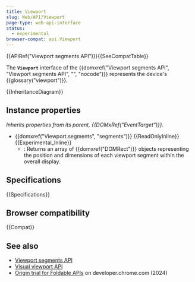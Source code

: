 ```yaml
---
title: Viewport
slug: Web/API/Viewport
page-type: web-api-interface
status:
  - experimental
browser-compat: api.Viewport
---
```


{{APIRef("Viewport segments API")}}{{SeeCompatTable}}

The **`Viewport`** interface of the {{domxref("Viewport segments API", "Viewport segments API", "", "nocode")}} represents the device's {{glossary("viewport")}}.

{{InheritanceDiagram}}

## Instance properties

_Inherits properties from its parent, {{DOMxRef("EventTarget")}}._

- {{domxref("Viewport.segments", "segments")}} {{ReadOnlyInline}} {{Experimental_Inline}}
  - : Returns an array of {{domxref("DOMRect")}} objects representing the position and dimensions of each viewport segment within the overall display.

## Specifications

{{Specifications}}

## Browser compatibility

{{Compat}}

## See also

- [Viewport segments API](/en-US/docs/Web/API/Viewport_segments_API)
- [Visual viewport API](/en-US/docs/Web/API/Visual_Viewport_API)
- [Origin trial for Foldable APIs](https://developer.chrome.com/blog/foldable-apis-ot) on developer.chrome.com (2024)
